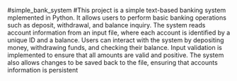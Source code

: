#simple_bank_system
#This project is a simple text-based banking system mplemented in Python. 
It allows users to perform basic banking operations such as deposit, withdrawal, 
and balance inquiry. The system reads account information from an input file, 
where each account is identified by a unique ID and a balance. Users can 
interact with the system by depositing money, withdrawing funds, and checking 
their balance. Input validation is implemented to ensure that all amounts are 
valid and positive. The system also allows changes to be saved back to the file, 
ensuring that accounts information is persistent
